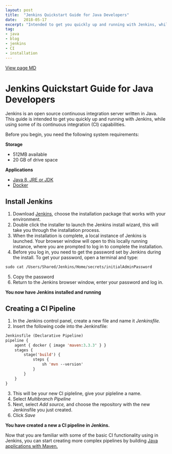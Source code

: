 ```yaml
---
layout: post
title:  "Jenkins Quickstart Guide for Java Developers"
date:   2018-05-17
excerpt: "Intended to get you quickly up and running with Jenkins, while using some of its continuous integration capabilities"
tag:
- java
- blog
- jenkins
- CI
- installation
---
```

[View page MD](https://github.com/colette27/colette27.github.io/blob/master/_posts/2018-05-25-jenkins_quickstart.md)

# Jenkins Quickstart Guide for Java Developers  

Jenkins is an open source continuous integration server written in Java. This guide is intended to get you quickly up and running with Jenkins, while using some of its continuous integration (CI) capabilities.

Before you begin, you need the following system requirements:

**Storage**

- 512MB available
- 20 GB of drive space

**Applications**

- [Java 8, JRE or JDK](https://java.com/en/download/)
- [Docker](https://store.docker.com)

## Install Jenkins

1.  Download [Jenkins](https://jenkins.io/download/), choose the installation package that works with your environment.
2.  Double click the installer to launch the Jenkins install wizard, this will take you through the installation process.
3.  When the installation is complete, a local instance of Jenkins is launched. Your browser window will open to this locally running instance, where you are prompted to log in to complete the installation.
4. Before you log in, you need to get the password set by Jenkins during the install. To get your password, open a terminal and type:
````cl
sudo cat /Users/Shared/Jenkins/Home/secrets/initialAdminPassword
````
5. Copy the password
6. Return to the Jenkins browser window, enter your password and log in.

**You now have Jenkins installed and running**

## Creating a CI Pipeline

1. In the Jenkins control panel, create a new file and name it *Jenkinsfile.*
2. Insert the following code into the Jenkinsfile:
````cl
Jenkinsfile (Declarative Pipeline)
pipeline {
    agent { docker { image 'maven:3.3.3' } }
    stages {
        stage('build') {
            steps {
                sh 'mvn --version'
            }
        }
    }
}
````
3. This will be your new CI pipleline, give your pipleline a name.
4. Select *Multibranch Pipeline*
5. Next, select *Add source,* and choose the repository with the new Jenkinsfile you just created.
6. Click *Save*

**You have created a new a CI pipeline in Jenkins.**

Now that you are familiar with some of the basic CI functionality using in Jenkins, you can start creating more complex pipelines by building [Java applications with Maven.](https://java.com/en/download/)
